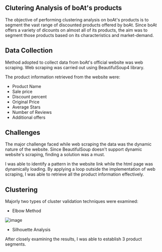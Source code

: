 ## Clutering Analysis of boAt's products

The objective of performing clustering analysis on boAt's products is to segment the vast range of discounted products offered by boAt. Since boAt offers a variety of dicounts on almost all of its products, the aim was to segment those products based on its characteristics and market-demand.

## Data Collection
Method adopted to collect data from boAt's official website was web scraping. Web scraping was carried out using BeautifulSoup4 library. 

The product information retrieved from the website were:
- Product Name
- Sale price
- Discount percent
- Original Price
- Average Stars
- Number of Reviews
- Additional offers

## Challenges
The major challenge faced while web scraping the data was the dynamic nature of the website. Since BeautifulSoup doesn't support dynamic website's scraping, finding a solution was a must.

I was able to identify a pattern in the website link while the html page was dynamically loading. By applying a loop outside the implementation of web scraping, I was able to retrieve all the product information effectively.

## Clustering

Majorly two types of cluster validation techniques were examined:
- Elbow Method

 ![image](https://github.com/SameerMulani/boAt-Clustering/assets/88852494/c84b128b-5eea-4f3d-8417-0d0e5b499cf9)

- Silhouette Analysis

After closely examining the results, I was able to establish 3 product segments.
